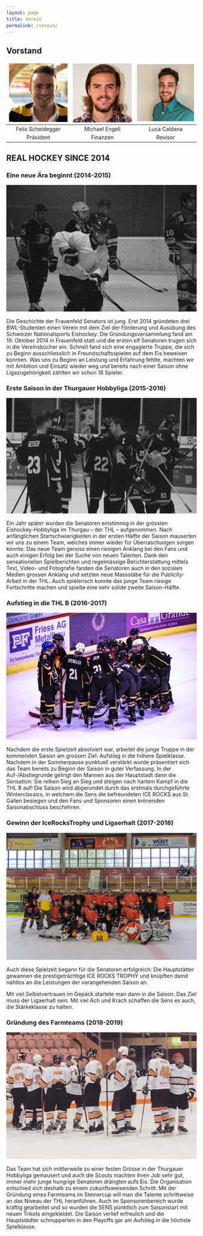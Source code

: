 ```yaml
---
layout: page
title: Verein
permalink: /verein/
---
```

## Vorstand

<style>
td, th {
   border: none!important;
}
</style>

|![Felix Scheidegger](/assets/images/verein/felix.jpg)|![Michael Engeli](/assets/images/verein/michael.jpg)|![Luca Caldana](/assets/images/verein/luca.jpg)|
|   :---:   |   :---:   |   :---:   |
| Felix Scheidegger | Michael Engeli | Luca Caldana |
| Präsident   | Finanzen        | Revisor    |



## REAL HOCKEY SINCE 2014

### Eine neue Ära beginnt (2014-2015)
![Aufnahme vom ersten Training am 14. Dezember 2014 (Archiv Frauenfeld Senators).](/assets/images/verein/2014-2015.jpg)

Die Geschichte der Frauenfeld Senators ist jung. Erst 2014 gründeten drei BWL-Studenten einen Verein mit dem Ziel der Förderung und Ausübung des Schweizer Nationalsports Eishockey. Die Gründungsversammlung fand am 19. Oktober 2014 in Frauenfeld statt und die ersten elf Senatoren trugen sich in die Vereinsbücher ein. Schnell fand sich eine engagierte Truppe, die sich zu Beginn ausschliesslich in Freundschaftsspielen auf dem Eis beweisen konnten. Was uns zu Beginn an Leistung und Erfahrung fehlte, machten wir mit Ambition und Einsatz wieder weg und bereits nach einer Saison ohne Ligazugehörigkeit zählten wir schon 18 Spieler.

### Erste Saison in der Thurgauer Hobbyliga (2015-2016)
![Aufnahme vom ersten Spiel in der THL am 19. Oktober 2015 (Archiv Frauenfeld Senators).](/assets/images/verein/2015-2016.jpg)

Ein Jahr später wurden die Senatoren einstimmig in der grössten Eishockey-Hobbyliga im Thurgau – der THL – aufgenommen. Nach anfänglichen Startschwierigkeiten in der ersten Hälfte der Saison mauserten wir uns zu einem Team, welches immer wieder für Überraschungen sorgen konnte. Das neue Team genoss einen riesigen Anklang bei den Fans und auch einigen Erfolg bei der Suche von neuen Talenten. Dank den sensationellen Spielberichten und regelmässige Berichterstattung mittels Text, Video- und Fotografie fanden die Senatoren auch in den sozialen Medien grossen Anklang und setzten neue Massstäbe für die Publicity-Arbeit in der THL. Auch spielerisch konnte das junge Team riesige Fortschritte machen und spielte eine sehr solide zweite Saison-Hälfte.

### Aufstieg in die THL B (2016-2017)
![Die Mannschaft kurz vor Puckeinwurf des 1. Senators Winterclassics am 26. März 2017 (colorierte Aufnahme, Archiv Frauenfeld Senators).](/assets/images/verein/2016-2017.jpg)

Nachdem die erste Spielzeit absolviert war, arbeitet die junge Truppe in der kommenden Saison am grossen Ziel: Aufstieg in die höhere Spielklasse. Nachdem in der Sommerpause punktuell verstärkt wurde präsentiert sich das Team bereits zu Beginn der Saison in guter Verfassung. In der Auf-/Abstiegrunde gelingt den Mannen aus der Hauptstadt dann die Sensation: Sie reihen Sieg an Sieg und steigen nach hartem Kampf in die THL B auf! Die Saison wird abgerundet durch das erstmals durchgeführte Winterclassics, in welchem die Sens die befreundeten ICE ROCKS aus St. Gallen besiegen und den Fans und Sponsoren einen krönenden Saisonabschluss beschehren.

### Gewinn der IceRocksTrophy und Ligaerhalt (2017-2018)
![Das Team nach dem IceRocksTrophy-Finalsieg 2017 gegen die Breakers (Archiv Frauenfeld Senators).](/assets/images/verein/2017-2018.jpg)

Auch diese Spielzeit begann für die Senatoren erfolgreich: Die Hauptstätter gewannen die prestigeträchtige ICE ROCKS TROPHY und knüpften damit nahtlos an die Leistungen der vorangehenden Saison an.

Mit viel Selbstvertrauen im Gepäck startete man dann in die Saison. Das Ziel muss der Ligaerhalt sein. Mit viel Ach und Krach schaffen die Sens es auch, die Stärkeklasse zu halten.

### Gründung des Farmteams (2018-2019)
![Die neuen Heimtrikots der Saison 2018/2019 (Archiv Frauenfeld Senators).](/assets/images/verein/2018-2019.jpg)

Das Team hat sich mittlerweile zu einer festen Grösse in der Thurgauer Hobbyliga gemausert und auch die Scouts machten ihren Job sehr gut, immer mehr junge hungrige Senatoren drängten aufs Eis. Die Organisation entschied sich deshalb zu einem zukunftsweisenden Schritt: Mit der Gründung eines Farmteams im Steinercup will man die Talente schrittweise an das Niveau der THL heranführen. Auch im Sponsorenbereich wurde kräftig gearbeitet und so wurden die SENS pünktlich zum Saisonstart mit neuen Trikots eingekleidet. Die Saison verlief erfreulich und die Hauptstädter schnupperten in den Playoffs gar am Aufstieg in die höchste Spielklasse.